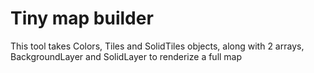 # Tiny map builder
This tool takes Colors, Tiles and SolidTiles objects, along with 2 arrays, BackgroundLayer and SolidLayer to renderize a full map
